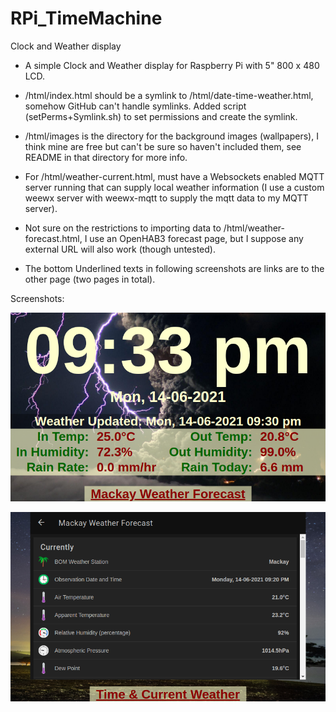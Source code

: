# RPi_TimeMachine
Clock and Weather display

- A simple Clock and Weather display for Raspberry Pi with 5" 800 x 480 LCD.

- /html/index.html should be a symlink to /html/date-time-weather.html, somehow GitHub can't handle symlinks. Added script (setPerms+Symlink.sh) to set permissions and create the symlink.

- /html/images is the directory for the background images (wallpapers), I think mine are free but can't be sure so haven't included them, see README in that directory for more info.

- For /html/weather-current.html, must have a Websockets enabled MQTT server running that can supply local weather information (I use a custom weewx server with weewx-mqtt to supply the mqtt data to my MQTT server).

- Not sure on the restrictions to importing data to /html/weather-forecast.html, I use an OpenHAB3 forecast page, but I suppose any external URL will also work (though untested).

- The bottom Underlined texts in following screenshots are links are to the other page (two pages in total).


Screenshots:

![Main Display](TimeMachine_210614_213347_800x480.png)



![Weather Forecast](TimeMachine_210614_213413_800x480.png)

